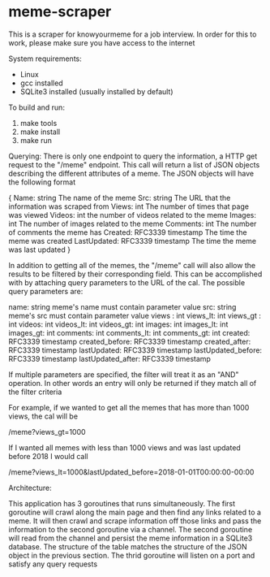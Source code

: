 # meme-scraper
This is a scraper for knowyourmeme for a job interview.  In order for this to
work, please make sure you have access to the internet

System requirements:
- Linux
- gcc installed
- SQLite3 installed (usually installed by default)

To build and run:
1. make tools
2. make install
3. make run

Querying:
There is only one endpoint to query the information, a HTTP get request to the
"/meme" endpoint.  This call will return a list of JSON objects describing the
different attributes of a meme.  The JSON objects will have the following format

{
  Name:        string             The name of the meme
  Src:         string             The URL that the information was scraped from
  Views:       int                The number of times that page was viewed
  Videos:      int                the number of videos related to the meme
  Images:      int                The number of images related to the meme
  Comments:    int                The number of comments the meme has
  Created:     RFC3339 timestamp  The time the meme was created
  LastUpdated: RFC3339 timestamp  The time the meme was last updated
}

In addition to getting all of the memes, the "/meme" call will also allow the
results to be filtered by their corresponding field.  This can be accomplished
with by attaching query parameters to the URL of the cal.  The possible query
parameters are:

  name:               string            meme's name must contain parameter value
  src:                string            meme's src must contain parameter value
  views :             int
  views_lt:           int
  views_gt :          int
  videos:             int
  videos_lt:          int
  videos_gt:          int
  images:             int
  images_lt:          int
  images_gt:          int
  comments:           int
  comments_lt:        int
  comments_gt:        int
  created:            RFC3339 timestamp
  created_before:     RFC3339 timestamp
  created_after:      RFC3339 timestamp
  lastUpdated:        RFC3339 timestamp
  lastUpdated_before: RFC3339 timestamp
  lastUpdated_after:  RFC3339 timestamp



If multiple parameters are specified, the filter will treat it as an "AND"
operation.  In other words an entry will only be returned if they match all
of the filter criteria

For example, if we
wanted to get all the memes that has more than 1000 views, the cal will be

  /meme?views_gt=1000

If I wanted all memes with less than 1000 views and was last updated before 2018
I would call

  /meme?views_lt=1000&lastUpdated_before=2018-01-01T00:00:00-00:00

Architecture:

This application has 3 goroutines that runs simultaneously.  The first goroutine
will crawl along the main page and then find any links related to a meme.  It
will then crawl and scrape information off those links and pass the information
to the second goroutine via a channel.  The second goroutine will read from the
channel and persist the meme information in a SQLite3 database.  The structure
of the table matches the structure of the JSON object in the previous section.
The thrid goroutine will listen on a port and satisfy any query requests
